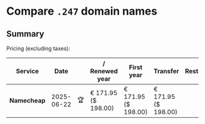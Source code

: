# Compare `.247` domain names

## Summary

Pricing (excluding taxes):

| Service | Date |  | / Renewed year | First year | Transfer | Restoration |
|--|--|--|--|--|--|--|
| **Namecheap** | 2025-06-22 | 🏆 | € 171.95<br>($ 198.00) | € 171.95<br>($ 198.00) | € 171.95<br>($ 198.00) |  |
